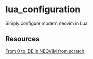 # lua_configuration
Simply configure modern neovim in Lua



## Resources ##

[From 0 to IDE in NEOVIM from scratch](https://www.youtube.com/watch?v=zHTeCSVAFNY)
